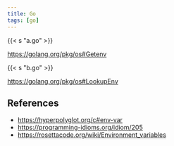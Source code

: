 ```yaml
---
title: Go
tags: [go]
---
```


{{< s "a.go" >}}

<https://golang.org/pkg/os#Getenv>

{{< s "b.go" >}}

<https://golang.org/pkg/os#LookupEnv>

## References

- <https://hyperpolyglot.org/c#env-var>
- <https://programming-idioms.org/idiom/205>
- <https://rosettacode.org/wiki/Environment_variables>
